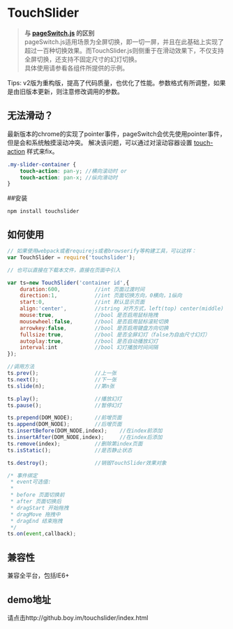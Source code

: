 TouchSlider
===========
> **与 [pageSwitch.js](https://github.com/qiqiboy/pageSwitch) 的区别**  
pageSwitch.js适用场景为全屏切换，即一切一屏，并且在此基础上实现了超过一百种切换效果。而TouchSlider.js则侧重于在滑动效果下，不仅支持全屏切换，还支持不固定尺寸的幻灯切换。  
具体使用请参看各组件所提供的示例。

Tips: v2版为重构版，提高了代码质量，也优化了性能。参数格式有所调整，如果是由旧版本更新，则注意修改调用的参数。

## 无法滑动？

最新版本的chrome的实现了pointer事件，pageSwitch会优先使用pointer事件，但是会和系统触摸滚动冲突。
解决该问题，可以通过对滚动容器设置 [touch-action](https://developer.mozilla.org/en-US/docs/Web/CSS/touch-action) 样式来fix。
```scss
.my-slider-container {
    touch-action: pan-y; //横向滚动时 or
    touch-action: pan-x; //纵向滑动时
}
```
##安装

    npm install touchslider

## 如何使用
```javascript
// 如果使用webpack或者requirejs或者browserify等构建工具，可以这样：
var TouchSlider = require('touchslider');

// 也可以直接在下载本文件，直接在页面中引入

var ts=new TouchSlider('container id',{
	duration:600,			//int 页面过渡时间
	direction:1,			//int 页面切换方向，0横向，1纵向
    start:0,				//int 默认显示页面
	align:'center',			//string 对齐方式，left(top) center(middle) right(bottom)
	mouse:true,				//bool 是否启用鼠标拖拽
    mousewheel:false,		//bool 是否启用鼠标滚轮切换
	arrowkey:false,			//bool 是否启用键盘方向切换
	fullsize:true,			//bool 是否全屏幻灯（false为自由尺寸幻灯）
    autoplay:true,	    	//bool 是否自动播放幻灯
	interval:int			//bool 幻灯播放时间间隔
});

//调用方法
ts.prev(); 					//上一张
ts.next();					//下一张
ts.slide(n);				//第n张

ts.play();			    	//播放幻灯
ts.pause();		        	//暂停幻灯

ts.prepend(DOM_NODE);		//前增页面
ts.append(DOM_NODE);		//后增页面
ts.insertBefore(DOM_NODE,index);	//在index前添加
ts.insertAfter(DOM_NODE,index);		//在index后添加
ts.remove(index);			//删除第index页面
ts.isStatic();				//是否静止状态

ts.destroy();				//销毁TouchSlider效果对象

/* 事件绑定
 * event可选值:
 * 
 * before 页面切换前
 * after 页面切换后
 * dragStart 开始拖拽
 * dragMove 拖拽中
 * dragEnd 结束拖拽
 */
ts.on(event,callback);
````

## 兼容性
兼容全平台，包括IE6+

## demo地址
请点击http://github.boy.im/touchslider/index.html
